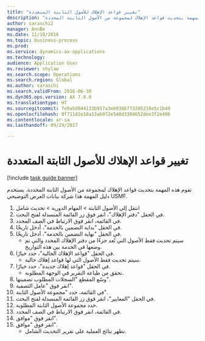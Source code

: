 ```yaml
--- 
title: "تغيير قواعد الإهلاك للأصول الثابتة المتعددة"
description: "تقوم هذه المهمة بتحديث قواعد الإهلاك لمجموعة من الأصول الثابتة المحددة."
author: saraschi2
manager: AnnBe
ms.date: 11/10/2016
ms.topic: business-process
ms.prod: 
ms.service: dynamics-ax-applications
ms.technology: 
audience: Application User
ms.reviewer: shylaw
ms.search.scope: Operations
ms.search.region: Global
ms.author: saraschi
ms.search.validFrom: 2016-06-30
ms.dyn365.ops.version: AX 7.0.0
ms.translationtype: HT
ms.sourcegitcommit: 7e0a5d044133b917a3eb9386773205218e5c1b40
ms.openlocfilehash: 0f711d2e18a13ab972e548d3304652dee3f2e406
ms.contentlocale: ar-sa
ms.lasthandoff: 09/29/2017

---
```

# <a name="change-depreciation-conventions-for-multiple-fixed-assets"></a>تغيير قواعد الإهلاك للأصول الثابتة المتعددة

[!include [task guide banner](../../includes/task-guide-banner.md)]

تقوم هذه المهمة بتحديث قواعد الإهلاك لمجموعة من الأصول الثابتة المحددة. يستخدم دليل المهمة هذا شركة بيانات العرض التوضيحي USMF.

1. انتقل إلى الأصول الثابتة > المهام الدورية > تحديث شامل
2. في الحقل "دفتر الإهلاك"، انقر فوق زر القائمة المنسدلة لفتح البحث.
3. في القائمة، انقر فوق الارتباط في الصف المحدد.
4. في الحقل "بداية التضمين بالخدمة‬"، أدخل تاريخًا.
5. في الحقل "نهاية التضمين بالخدمة‬"، أدخل تاريخًا.
    * سيتم تحديث فقط الأصول التي تُعد جزءًا من دفتر الإهلاك المحدد والتي تم وضعها في الخدمة بين هذه التواريخ.  
6. في الحقل "قواعد الإهلاك الحالية‬"، حدد خيارًا.
    * سيتم تحديث فقط الأصول التي لها قواعد إهلاك حالية.  
7. في الحقل "قواعد إهلاك جديدة‬‬"، حدد خيارًا.
    * تحقق من طباعة التقرير في الوجهة المطلوبة.  
8. وسّع المقطع "السجلات المطلوب تضمينها‬".
9. انقر فوق "عامل التصفية".
10. في القائمة، حدد "مجموعة الأصول الثابتة".
11. في الحقل "المعايير"، انقر فوق زر القائمة المنسدلة لفتح البحث.
12. حدد مجموعة الأصول الثابتة المطلوبة.
13. في القائمة، انقر فوق الارتباط في الصف المحدد.
14. انقر فوق "موافق".
15. انقر فوق "موافق".
    *  تظهر نتائج العملية على تقرير التحديث الشامل.     


